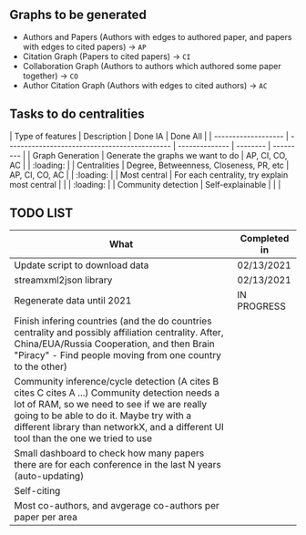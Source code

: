 ## Graphs to be generated

- Authors and Papers (Authors with edges to authored paper, and papers with edges to cited papers) -> `AP`
- Citation Graph (Papers to cited papers) -> `CI`
- Collaboration Graph (Authors to authors which authored some paper together) -> `CO`
- Author Citation Graph (Authors with edges to cited authors) -> `AC`

## Tasks to do centralities

| Type of features    | Description                                   | Done IA        | Done All |
| ------------------- | --------------------------------------------- | -------------- | -------- | --------- |
| Graph Generation    | Generate the graphs we want to do             | AP, CI, CO, AC |          | :loading: |
| Centralities        | Degree, Betweenness, Closeness, PR, etc       | AP, CI, CO, AC |          | :loading: |
| Most central        | For each centrality, try explain most central |                |          | :loading: |
| Community detection | Self-explainable                              |                |          |

## TODO LIST

| What                                                                                                                                                                                                                                                                             | Completed in |
| -------------------------------------------------------------------------------------------------------------------------------------------------------------------------------------------------------------------------------------------------------------------------------- | ------------ |
| Update script to download data                                                                                                                                                                                                                                                   | 02/13/2021   |
| streamxml2json library                                                                                                                                                                                                                                                           | 02/13/2021   |
| Regenerate data until 2021                                                                                                                                                                                                                                                       | IN PROGRESS  |
| Finish infering countries (and the do countries centrality and possibly affiliation centrality. After, China/EUA/Russia Cooperation, and then Brain "Piracy" - Find people moving from one country to the other)                                                                 |              |
| Community inference/cycle detection (A cites B cites C cites A ...) Community detection needs a lot of RAM, so we need to see if we are really going to be able to do it. Maybe try with a different library than networkX, and a different UI tool than the one we tried to use |              |
| Small dashboard to check how many papers there are for each conference in the last N years (auto-updating)                                                                                                                                                                       |              |
| Self-citing                                                                                                                                                                                                                                                                      |              |
| Most co-authors, and avgerage co-authors per paper per area                                                                                                                                                                                                                      |              |
